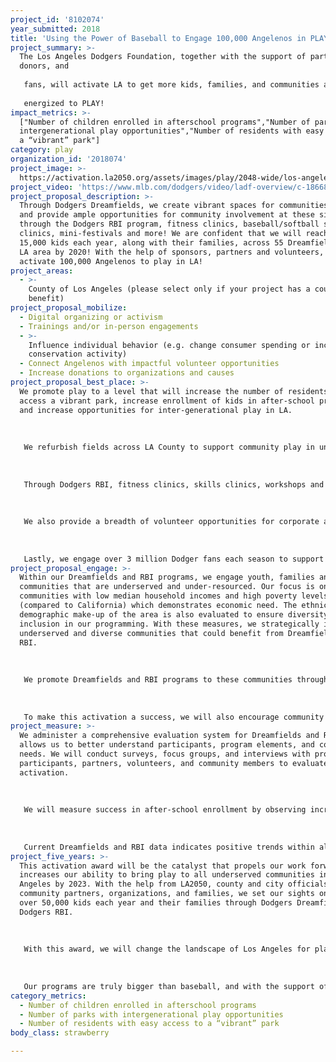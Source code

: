 ```yaml
---
project_id: '8102074'
year_submitted: 2018
title: 'Using the Power of Baseball to Engage 100,000 Angelenos in PLAY!'
project_summary: >-
  The Los Angeles Dodgers Foundation, together with the support of partners,
  donors, and
   
   fans, will activate LA to get more kids, families, and communities active and
   
   energized to PLAY!
impact_metrics: >-
  ["Number of children enrolled in afterschool programs","Number of parks with
  intergenerational play opportunities","Number of residents with easy access to
  a “vibrant” park"]
category: play
organization_id: '2018074'
project_image: >-
  https://activation.la2050.org/assets/images/play/2048-wide/los-angeles-dodgers-foundation.jpg
project_video: 'https://www.mlb.com/dodgers/video/ladf-overview/c-1866876583?tid=80228278'
project_proposal_description: >-
  Through Dodgers Dreamfields, we create vibrant spaces for communities to play
  and provide ample opportunities for community involvement at these sites,
  through the Dodgers RBI program, fitness clinics, baseball/softball skills
  clinics, mini-festivals and more! We are confident that we will reach over
  15,000 kids each year, along with their families, across 55 Dreamfields in the
  LA area by 2020! With the help of sponsors, partners and volunteers, we will
  activate 100,000 Angelenos to play in LA!
project_areas:
  - >-
    County of Los Angeles (please select only if your project has a countywide
    benefit)
project_proposal_mobilize:
  - Digital organizing or activism
  - Trainings and/or in-person engagements
  - >-
    Influence individual behavior (e.g. change consumer spending or increase
    conservation activity)
  - Connect Angelenos with impactful volunteer opportunities
  - Increase donations to organizations and causes
project_proposal_best_place: >-
  We promote play to a level that will increase the number of residents that
  access a vibrant park, increase enrollment of kids in after-school programs,
  and increase opportunities for inter-generational play in LA.
   
   
   
   We refurbish fields across LA County to support community play in underserved communities through Dreamfields. At these fields, we set the stage to play baseball/softball by adding stadium aesthetics to existing fields, planting new sod, and upgrading backstops, dugouts and benches to make parks a safer place to play baseball/softball in the community. Our data shows that these revitalized fields have the power to create vibrant play spaces, as well as cultivate safe and centralized environments for communities to play.
   
   
   
   Through Dodgers RBI, fitness clinics, skills clinics, workshops and community events, we promote programs that are necessary to sustain park activity and ensure these spaces remain vibrant parks for the community. With RBI, we provide underserved communities with equipment and program resources that are necessary for youth ages (5-18) to play baseball/softball in LA. Here, youth are able to participate in a positive recreational activity after-school, alongside their peers. To engage adults in RBI, we provide training to coaches, parents and park administrators to empower them to be better role models and leaders for their community. We encourage them to share their experience with us, and each other, to inform program design and improvements. We also provide them access to LeagueApps, an online sports registration and communication platform, to stay informed of program activities at Dreamfields, within RBI, and in the community. LeagueApps allows park staff to share announcements of upcoming events at their local park so as to drive digital organizing efforts in the places where they live. Collectively, these efforts engage the community to be active in play and to participate in inter-generational programming at Dreamfields and RBI.
   
   
   
   We also provide a breadth of volunteer opportunities for corporate and community volunteers at Dreamfields sites and RBI activities. Volunteers participate in registration and coordination of special events, such as community service days to further promote their involvement in the community and invest in play-related programs. Additionally, we collaborate with numerous fitness, sports, and play-oriented organizations to promote play in the community through fitness clinics, skills clinics and coach development workshops. These collaborations further engage youth in after-school programs, build cohesive community identity, reinforce play in our programming, and contribute to the vibrancy of the park that supports a play-active LA.
   
   
   
   Lastly, we engage over 3 million Dodger fans each season to support play and donate to our cause. At Dodger games, we interact with fans to enhance awareness of our mission and to get them activated for play in LA through individual giving opportunities.
project_proposal_engage: >-
  Within our Dreamfields and RBI programs, we engage youth, families and
  communities that are underserved and under-resourced. Our focus is on
  communities with low median household incomes and high poverty levels
  (compared to California) which demonstrates economic need. The ethnic/racial
  demographic make-up of the area is also evaluated to ensure diversity and
  inclusion in our programming. With these measures, we strategically identify
  underserved and diverse communities that could benefit from Dreamfields and
  RBI.
   
   
   
   We promote Dreamfields and RBI programs to these communities through use of our social media accounts, which reaches over 35,000 followers. Dodgers baseball branding is also placed on program uniforms, equipment, promotional materials, scoreboards and banners, to engage the community and appeal to the Dodger fan in everyone. We are able to further promote this activation to Dodger fans by marketing it through Dodger events, flyers, videos, in-game announcements and merchandise. Events that we will market are: RBI festivals, fitness clinics, skills clinics, Dreamfields dedications, community service days, volunteer and donation opportunities. With such a prolific brand, we are able to elevate our programs and social media presence to activate the community for play.
   
   
   
   To make this activation a success, we will also encourage community partners, sponsors, volunteers, and organizations to promote these events, so as to serve as activators for play.
project_measure: >-
  We administer a comprehensive evaluation system for Dreamfields and RBI, which
  allows us to better understand participants, program elements, and community
  needs. We will conduct surveys, focus groups, and interviews with program
  participants, partners, volunteers, and community members to evaluate this
  activation.
   
   
   
   We will measure success in after-school enrollment by observing increase attendance in RBI, community events, fitness clinics, skills clinics, trainings and workshops. We will measure access to vibrant park by observing positive trends in park attendance, surrounding neighborhood, park safety, park atmosphere, park usage, park activities through recreation center, community service, sports program recruitment, and field maintenance. We will measure success in inter-generational opportunities for play with positive trends in coaches attendance at training, coaches certified in coaching, attitude towards coaches and adults in program, satisfaction of program among coaches and parents, and parental involvement. Success with Angeleno engagement will be observed by increase in individual donations from in-stadium fundraising, corporate and community volunteerism, and use of LeagueApps. Positive attitudes and satisfaction from program supporters will also be evaluated as a metric of engagement. 
   
   
   
   Current Dreamfields and RBI data indicates positive trends within all these measures, giving us the confidence to continue this success throughout our activation.
project_five_years: >-
  This activation award will be the catalyst that propels our work forward and
  increases our ability to bring play to all underserved communities in Los
  Angeles by 2023. With the help from LA2050, county and city officials,
  community partners, organizations, and families, we set our sights on serving
  over 50,000 kids each year and their families through Dodgers Dreamfields and
  Dodgers RBI.
   
   
   
   With this award, we will change the landscape of Los Angeles for play and activate a community effort that is dedicated to fostering, building, and promoting infrastructure, as well as opportunities for play in Los Angeles. Within the next five years, we hope to not only get 100,000 Angelenos involved in play, but to remain committed to play initiatives in their community, by supporting the play movement of the future. 
   
   
   
   Our programs are truly bigger than baseball, and with the support of dedicated collaborators and community partners, we will promote PLAY in LA, for years to come!
category_metrics:
  - Number of children enrolled in afterschool programs
  - Number of parks with intergenerational play opportunities
  - Number of residents with easy access to a “vibrant” park
body_class: strawberry

---
```

